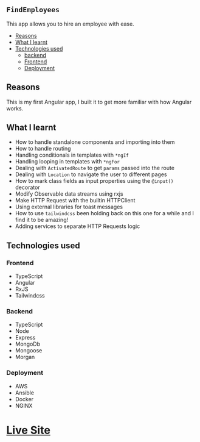 ## `FindEmployees`

This app allows you to hire an employee with ease.

-   [Reasons](#reasons)
-   [What I learnt](#what-i-learnt)
-   [Technologies used](#technologies-used)
    -   [backend](#backend)
    -   [Frontend](#frontend)
    -   [Deployment](#deployment)

## Reasons

This is my first Angular app, I built it to get more familiar with how Angular works.

## What I learnt

-   How to handle standalone components and importing into them
-   How to handle routing
-   Handling conditionals in templates with `*ngIf`
-   Handling looping in templates with `*ngFor`
-   Dealing with `ActivatedRoute` to get `params` passed into the route
-   Dealing with `Location` to navigate the user to different pages
-   How to mark class fields as input properties using the `@input()` decorator
-   Modify Observable data streams using rxjs
-   Make HTTP Request with the builtin HTTPClient
-   Using external libraries for toast messages
-   How to use `tailwindcss` been holding back on this one for a while and I find it to be amazing!
-   Adding services to separate HTTP Requests logic

## Technologies used

### Frontend

-   TypeScript
-   Angular
-   RxJS
-   Tailwindcss


### Backend

-   TypeScript
-   Node
-   Express
-   MongoDb
-   Mongoose
-   Morgan


### Deployment

-   AWS
-   Ansible
-   Docker
-   NGINX

# [Live Site](http://18.222.27.49)
